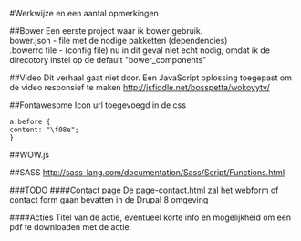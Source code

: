 #Werkwijze en een aantal opmerkingen

##Bower
Een eerste project waar ik bower gebruik.   
bower.json - file met de nodige pakketten (dependencies)  
.bowerrc file - (config file) nu in dit geval niet echt nodig, omdat ik de direcotory instel op de 
default "bower_components"

##Video
Dit verhaal gaat niet door.
Een JavaScript oplossing toegepast om de video responsief te maken http://jsfiddle.net/bosspetta/wokoyytv/ 

##Fontawesome
Icon url toegevoegd in de css 
```
a:before {
content: "\f08e";
}
```

##WOW.js


##SASS
http://sass-lang.com/documentation/Sass/Script/Functions.html


###TODO
####Contact page
De page-contact.html zal het webform of contact form gaan bevatten in de Drupal 8 omgeving

####Acties
Titel van de actie, eventueel korte info en mogelijkheid om een pdf te downloaden met de actie.

